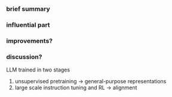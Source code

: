 ### brief summary

### influential part

### improvements?

### discussion?

LLM trained in two stages
1. unsupervised pretraining -> general-purpose representations
2. large scale instruction tuning and RL -> alignment
